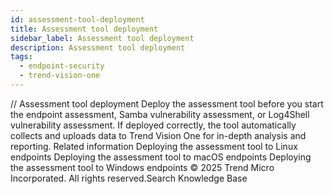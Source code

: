 ```yaml
---
id: assessment-tool-deployment
title: Assessment tool deployment
sidebar_label: Assessment tool deployment
description: Assessment tool deployment
tags:
  - endpoint-security
  - trend-vision-one
---
```


/*<![CDATA[*/ $('#title').html($('meta[name=map-description]').attr('content')); /*]]>*/ Assessment tool deployment Deploy the assessment tool before you start the endpoint assessment, Samba vulnerability assessment, or Log4Shell vulnerability assessment. If deployed correctly, the tool automatically collects and uploads data to Trend Vision One for in-depth analysis and reporting. Related information Deploying the assessment tool to Linux endpoints Deploying the assessment tool to macOS endpoints Deploying the assessment tool to Windows endpoints © 2025 Trend Micro Incorporated. All rights reserved.Search Knowledge Base